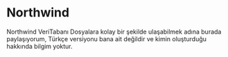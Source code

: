 # Northwind
Northwind VeriTabanı
Dosyalara kolay bir şekilde ulaşabilmek adına burada paylaşıyorum, Türkçe versiyonu bana ait değildir ve kimin oluşturduğu hakkında bilgim yoktur.

